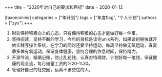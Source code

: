 +++
title = "2020年对自己的要求和目标"
date = 2020-01-12

[taxonomies]
categories = ["年计划"]
tags = ["年度flag", "个人计划"]
authors = ["zyx"]
+++

1. 时刻保持积极向上的心态，只有保持积极的心态才能做好每一件事。
2. 坚持阅读，坚持不断的学习，今年的目标是读完unix系列，如果读的够快就开始实践写操作系统，在学习的同时还要坚持运动，每周坚持做无氧运动，春夏季多做有氧运动，保证身体健康，坚持合理的作息时间，保持精力。
3. 开源节流，精确记账，防止乱花钱，认真对待理财，计划好每一笔钱，保证健康的现金流，每月储蓄工资的%20-%30。
4. 管理好自己的社交圈，远离不该交往的人。
<!-- more -->
